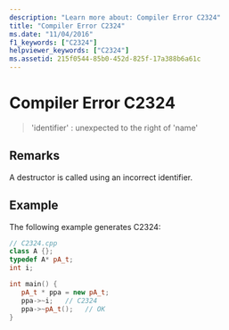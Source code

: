 ```yaml
---
description: "Learn more about: Compiler Error C2324"
title: "Compiler Error C2324"
ms.date: "11/04/2016"
f1_keywords: ["C2324"]
helpviewer_keywords: ["C2324"]
ms.assetid: 215f0544-85b0-452d-825f-17a388b6a61c
---
```

# Compiler Error C2324

> 'identifier' : unexpected to the right of 'name'

## Remarks

A destructor is called using an incorrect identifier.

## Example

The following example generates C2324:

```cpp
// C2324.cpp
class A {};
typedef A* pA_t;
int i;

int main() {
   pA_t * ppa = new pA_t;
   ppa->~i;   // C2324
   ppa->~pA_t();   // OK
}
```
